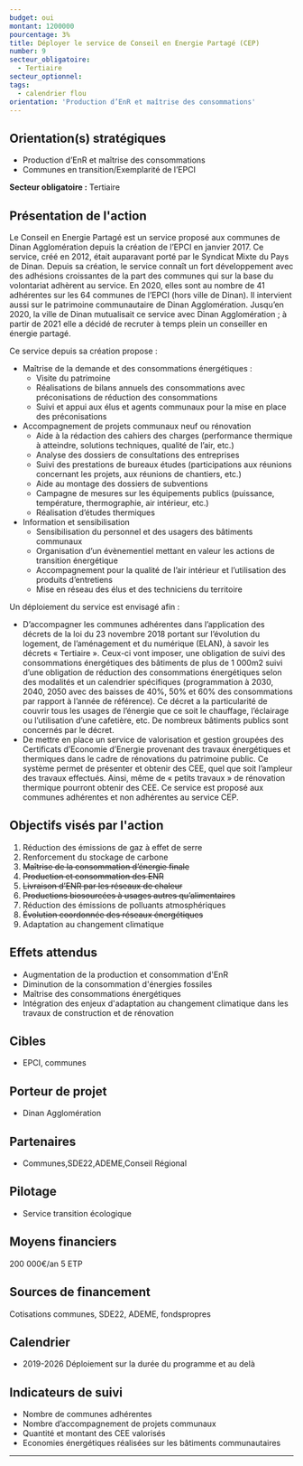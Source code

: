 ```yaml
---
budget: oui
montant: 1200000
pourcentage: 3%
title: Déployer le service de Conseil en Energie Partagé (CEP)
number: 9
secteur_obligatoire:
  - Tertiaire
secteur_optionnel:
tags:
  - calendrier flou
orientation: 'Production d’EnR et maîtrise des consommations'
---
```


## Orientation(s) stratégiques

- Production d’EnR et maîtrise des consommations
- Communes en transition/Exemplarité de l’EPCI

**Secteur obligatoire :** Tertiaire

## Présentation de l'action

Le Conseil en Energie Partagé est un service proposé aux communes de Dinan Agglomération depuis la création de l’EPCI en janvier 2017. Ce service, créé en 2012, était auparavant porté par le Syndicat Mixte du Pays de Dinan. Depuis sa création, le service connaît un fort développement avec des adhésions croissantes de la part des communes qui sur la base du volontariat adhèrent au service. En 2020, elles sont au nombre de 41 adhérentes sur les 64 communes de l’EPCI (hors ville de Dinan). Il intervient aussi sur le patrimoine communautaire de Dinan Agglomération. Jusqu’en 2020, la ville de Dinan mutualisait ce service avec Dinan Agglomération ; à partir de 2021 elle a décidé de recruter à temps plein un conseiller en énergie partagé.

Ce service depuis sa création propose :
- Maîtrise de la demande et des consommations énergétiques :
  - Visite du patrimoine
  - Réalisations de bilans annuels des consommations avec préconisations de réduction des consommations
  - Suivi et appui aux élus et agents communaux pour la mise en place des préconisations
- Accompagnement de projets communaux neuf ou rénovation
  - Aide à la rédaction des cahiers des charges (performance thermique à atteindre, solutions techniques, qualité de l’air, etc.)
  - Analyse des dossiers de consultations des entreprises
  - Suivi des prestations de bureaux études (participations aux réunions concernant les projets, aux réunions de chantiers, etc.)
  - Aide au montage des dossiers de subventions
  - Campagne de mesures sur les équipements publics (puissance, température, thermographie, air intérieur, etc.)
  - Réalisation d’études thermiques
- Information et sensibilisation
  - Sensibilisation du personnel et des usagers des bâtiments communaux
  - Organisation d’un évènementiel mettant en valeur les actions de transition énergétique
  - Accompagnement pour la qualité de l’air intérieur et l’utilisation des produits d’entretiens
  - Mise en réseau des élus et des techniciens du territoire

Un déploiement du service est envisagé afin :
  - D’accompagner les communes adhérentes dans l’application des décrets de la loi du 23 novembre 2018 portant sur l’évolution du logement, de l’aménagement et du numérique (ELAN), à savoir les décrets « Tertiaire ». Ceux-ci vont imposer, une obligation de suivi des consommations énergétiques des bâtiments de plus de 1 000m2 suivi d’une obligation de réduction des consommations énergétiques selon des modalités et un calendrier spécifiques (programmation à 2030, 2040, 2050 avec des baisses de 40%, 50% et 60% des consommations par rapport à l’année de référence). Ce décret a la particularité de couvrir tous les usages de l’énergie que ce soit le chauffage, l’éclairage ou l’utilisation d’une cafetière, etc. De nombreux bâtiments publics sont concernés par le décret.
  - De mettre en place un service de valorisation et gestion groupées des Certificats d’Economie d’Energie provenant des travaux énergétiques et thermiques dans le cadre de rénovations du patrimoine public. Ce système permet de présenter et obtenir des CEE, quel que soit l’ampleur des travaux effectués. Ainsi, même de « petits travaux » de rénovation thermique pourront obtenir des CEE. Ce service est proposé aux communes adhérentes et non adhérentes au service CEP.

## Objectifs visés par l'action

1. Réduction des émissions de gaz à effet de serre
2. Renforcement du stockage de carbone
3. ~~Maîtrise de la consommation d’énergie finale~~
4. ~~Production et consommation des ENR~~
5. ~~Livraison d’ENR par les réseaux de chaleur~~
6. ~~Productions biosourcées à usages autres qu’alimentaires~~
7. Réduction des émissions de polluants atmosphériques
8. ~~Évolution coordonnée des réseaux énergétiques~~
9. Adaptation au changement climatique

## Effets attendus

- Augmentation de la production et consommation d'EnR
- Diminution de la consommation d'énergies fossiles
- Maîtrise des consommations énergétiques
- Intégration des enjeux d'adaptation au changement climatique dans les travaux de construction et de rénovation

## Cibles

- EPCI, communes

## Porteur de projet

- Dinan Agglomération

## Partenaires

- Communes,SDE22,ADEME,Conseil Régional

## Pilotage

- Service transition écologique

## Moyens financiers

200 000€/an
5 ETP

## Sources de financement

Cotisations communes, SDE22, ADEME, fondspropres

## Calendrier

- 2019-2026 Déploiement sur la durée du programme et au delà

## Indicateurs de suivi

- Nombre de communes adhérentes
- Nombre d’accompagnement de projets communaux
- Quantité et montant des CEE valorisés
- Economies énergétiques réalisées sur les bâtiments communautaires

---
